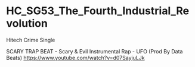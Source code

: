 # HC_SG53_The_Fourth_Industrial_Revolution
Hitech Crime Single

SCARY TRAP BEAT - Scary & Evil Instrumental Rap - UFO (Prod By Data Beats)
https://www.youtube.com/watch?v=d07SayjuLJk
